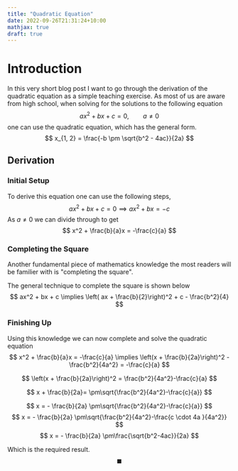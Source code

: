 ```yaml
---
title: "Quadratic Equation"
date: 2022-09-26T21:31:24+10:00
mathjax: true
draft: true
---
```


# Introduction  
In this very short blog post I want to go through the derivation of the quadratic equation as a simple teaching exercise. 
As most of us are aware from high school, 
when solving for the solutions  to the following equation 
$$
ax^2 + bx + c = 0,\qquad a \neq 0
$$
one can use the quadratic equation, which has the general form. 
$$
x_{1, 2} = \frac{-b \pm \sqrt{b^2 - 4ac}}{2a}
$$

## Derivation 

### Initial Setup
To derive this equation one can use the following steps, 
$$
ax^2 + bx + c = 0 \implies  ax^2 + bx  =-c
$$
As $a \neq 0$ we can divide through to get 
$$
x^2 + \frac{b}{a}x = -\frac{c}{a}
$$

### Completing the Square 

Another fundamental piece of mathematics knowledge the most readers will be familier with is "completing the square". 

The general technique to complete the square is shown below 
$$
ax^2 + bx + c \implies \left( ax + \frac{b}{2}\right)^2 + c - \frac{b^2}{4}
$$

### Finishing Up

Using this knowledge we can now complete and solve the quadratic equation 
$$
x^2 + \frac{b}{a}x = -\frac{c}{a} \implies \left(x + \frac{b}{2a}\right)^2 - \frac{b^2}{4a^2} = -\frac{c}{a}
$$

$$
 \left(x + \frac{b}{2a}\right)^2 = \frac{b^2}{4a^2}-\frac{c}{a}
$$

$$
x + \frac{b}{2a}= \pm\sqrt{\frac{b^2}{4a^2}-\frac{c}{a}} 
$$

$$
x = -  \frac{b}{2a}  \pm\sqrt{\frac{b^2}{4a^2}-\frac{c}{a}} 
$$
$$
x = -  \frac{b}{2a}  \pm\sqrt{\frac{b^2}{4a^2}-\frac{c \cdot 4a }{4a^2}} 
$$
$$
x = -  \frac{b}{2a}  \pm\frac{\sqrt{b^2-4ac}}{2a}
$$

Which is the required result. $$\blacksquare$$  








